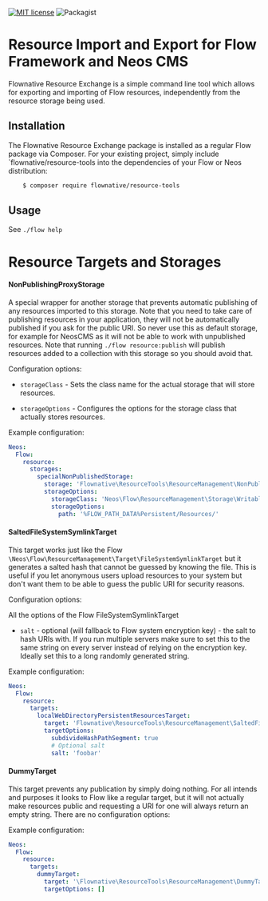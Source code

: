 [![MIT license](http://img.shields.io/badge/license-MIT-brightgreen.svg)](http://opensource.org/licenses/MIT)
![Packagist][packagist]

[packagist]: https://img.shields.io/packagist/v/flownative/resource-tools.svg

# Resource Import and Export for Flow Framework and Neos CMS

Flownative Resource Exchange is a simple command line tool which allows for
exporting and importing of Flow resources, independently from the resource storage
being used.


## Installation

The Flownative Resource Exchange package is installed as a regular Flow package
via Composer. For your existing project, simply include `flownative/resource-tools
into the dependencies of your Flow or Neos distribution:

```bash
    $ composer require flownative/resource-tools
```

## Usage

See `./flow help` 

# Resource Targets and Storages

#### NonPublishingProxyStorage

A special wrapper for another storage that prevents automatic publishing
of any resources imported to this storage. Note that you need to take 
care of publishing resources in your application, they will not be
automatically published if you ask for the public URI. So never use
this as default storage, for example for NeosCMS as it will not be able
to work with unpublished resources.
Note that running `./flow resource:publish` will publish resources added
to a collection with this storage so you should avoid that.

Configuration options:

* `storageClass` - Sets the class name for the actual storage that will store resources.

* `storageOptions` - Configures the options for the storage class that actually stores resources.

Example configuration:
```yaml
Neos:
  Flow:
    resource:
      storages:
        specialNonPublishedStorage:
          storage: 'Flownative\ResourceTools\ResourceManagement\NonPublishingProxyStorage'
          storageOptions:
            storageClass: 'Neos\Flow\ResourceManagement\Storage\WritableFileSystemStorage'
            storageOptions:
              path: '%FLOW_PATH_DATA%Persistent/Resources/'

``` 

#### SaltedFileSystemSymlinkTarget

This target works just like the Flow `\Neos\Flow\ResourceManagement\Target\FileSystemSymlinkTarget`
but it generates a salted hash that cannot be guessed by knowing the file.
This is useful if you let anonymous users upload resources to your system but don't want them
to be able to guess the public URI for security reasons.

Configuration options:

All the options of the Flow FileSystemSymlinkTarget

* `salt` - optional (will fallback to Flow system encryption key) - the salt to hash URIs with.
If you run multiple servers make sure to set this to the same string on every server instead of
relying on the encryption key. Ideally set this to a long randomly generated string.

Example configuration:
```yaml
Neos:
  Flow:
    resource:
      targets:
        localWebDirectoryPersistentResourcesTarget:
          target: 'Flownative\ResourceTools\ResourceManagement\SaltedFileSystemSymlinkTarget'
          targetOptions:
            subdivideHashPathSegment: true
            # Optional salt
            salt: 'foobar'
``` 

#### DummyTarget

This target prevents any publication by simply doing nothing. For all intends and purposes
it looks to Flow like a regular target, but it will not actually make resources public
and requesting a URI for one will always return an empty string. There are no configuration
options:

Example configuration:
```yaml
Neos:
  Flow:
    resource:
      targets:
        dummyTarget:
          target: '\Flownative\ResourceTools\ResourceManagement\DummyTarget'
          targetOptions: []
``` 
